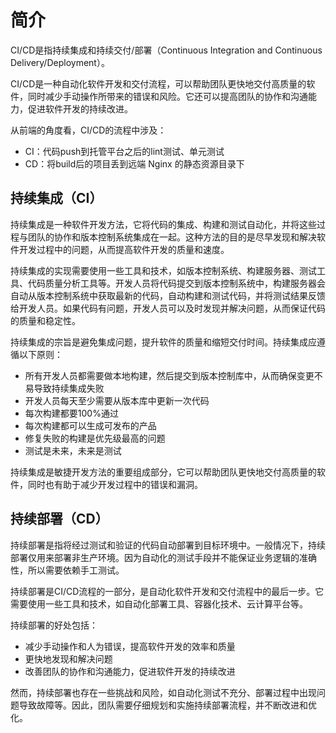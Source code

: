# 简介
CI/CD是指持续集成和持续交付/部署（Continuous Integration and Continuous Delivery/Deployment）。

CI/CD是一种自动化软件开发和交付流程，可以帮助团队更快地交付高质量的软件，同时减少手动操作所带来的错误和风险。它还可以提高团队的协作和沟通能力，促进软件开发的持续改进。

从前端的角度看，CI/CD的流程中涉及：

- CI：代码push到托管平台之后的lint测试、单元测试
- CD：将build后的项目丢到远端 Nginx 的静态资源目录下

## 持续集成（CI）
持续集成是一种软件开发方法，它将代码的集成、构建和测试自动化，并将这些过程与团队的协作和版本控制系统集成在一起。这种方法的目的是尽早发现和解决软件开发过程中的问题，从而提高软件开发的质量和速度。

持续集成的实现需要使用一些工具和技术，如版本控制系统、构建服务器、测试工具、代码质量分析工具等。开发人员将代码提交到版本控制系统中，构建服务器会自动从版本控制系统中获取最新的代码，自动构建和测试代码，并将测试结果反馈给开发人员。如果代码有问题，开发人员可以及时发现并解决问题，从而保证代码的质量和稳定性。

持续集成的宗旨是避免集成问题，提升软件的质量和缩短交付时间。持续集成应遵循以下原则：
- 所有开发人员都需要做本地构建，然后提交到版本控制库中，从而确保变更不易导致持续集成失败
- 开发人员每天至少需要从版本库中更新一次代码
- 每次构建都要100%通过
- 每次构建都可以生成可发布的产品
- 修复失败的构建是优先级最高的问题
- 测试是未来，未来是测试

持续集成是敏捷开发方法的重要组成部分，它可以帮助团队更快地交付高质量的软件，同时也有助于减少开发过程中的错误和漏洞。

## 持续部署（CD）

持续部署是指将经过测试和验证的代码自动部署到目标环境中。一般情况下，持续部署仅用来部署非生产环境。因为自动化的测试手段并不能保证业务逻辑的准确性，所以需要依赖手工测试。

持续部署是CI/CD流程的一部分，是自动化软件开发和交付流程中的最后一步。它需要使用一些工具和技术，如自动化部署工具、容器化技术、云计算平台等。

持续部署的好处包括：
- 减少手动操作和人为错误，提高软件开发的效率和质量
- 更快地发现和解决问题
- 改善团队的协作和沟通能力，促进软件开发的持续改进

然而，持续部署也存在一些挑战和风险，如自动化测试不充分、部署过程中出现问题导致故障等。因此，团队需要仔细规划和实施持续部署流程，并不断改进和优化。